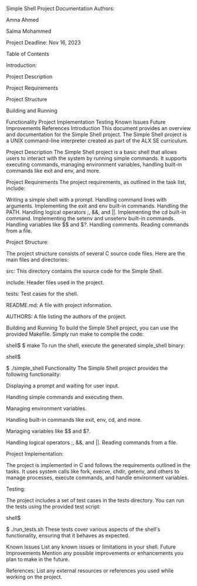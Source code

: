 Simple Shell Project Documentation
Authors:

Amna Ahmed

Salma Mohammed

Project Deadline: Nov 16, 2023

Table of Contents

Introduction:

Project Description

Project Requirements

Project Structure

Building and Running

Functionality
Project Implementation
Testing
Known Issues
Future Improvements
References
Introduction
This document provides an overview and documentation for the Simple Shell project. The Simple Shell project is a UNIX command-line interpreter created as part of the ALX SE curriculum.

Project Description
The Simple Shell project is a basic shell that allows users to interact with the system by running simple commands. It supports executing commands, managing environment variables, handling built-in commands like exit and env, and more.

Project Requirements
The project requirements, as outlined in the task list, include:

Writing a simple shell with a prompt.
Handling command lines with arguments.
Implementing the exit and env built-in commands.
Handling the PATH.
Handling logical operators ;, &&, and ||.
Implementing the cd built-in command.
Implementing the setenv and unsetenv built-in commands.
Handling variables like $$ and $?.
Handling comments.
Reading commands from a file.

Project Structure:

The project structure consists of several C source code files. Here are the main files and directories:

src: This directory contains the source code for the Simple Shell.

include: Header files used in the project.

tests: Test cases for the shell.

README.md: A file with project information.

AUTHORS: A file listing the authors of the project.

Building and Running
To build the Simple Shell project, you can use the provided Makefile. Simply run make to compile the code:

shell$
$ make
To run the shell, execute the generated simple_shell binary:

shell$

$ ./simple_shell
Functionality
The Simple Shell project provides the following functionality:

Displaying a prompt and waiting for user input.

Handling simple commands and executing them.

Managing environment variables.

Handling built-in commands like exit, env, cd, and more.

Managing variables like $$ and $?.

Handling logical operators ;, &&, and ||.
Reading commands from a file.

Project Implementation:

The project is implemented in C and follows the requirements outlined in the tasks. It uses system calls like fork, execve, chdir, getenv, and others to manage processes, execute commands, and handle environment variables.

Testing:

The project includes a set of test cases in the tests directory. You can run the tests using the provided test script:

shell$

$ ./run_tests.sh
These tests cover various aspects of the shell's functionality, ensuring that it behaves as expected.

Known Issues
List any known issues or limitations in your shell.
Future Improvements
Mention any possible improvements or enhancements you plan to make in the future.

References:
List any external resources or references you used while working on the project.
